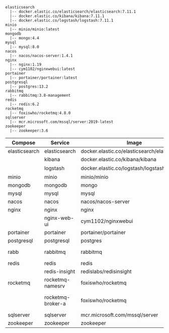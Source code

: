 ```
elasticsearch
  |-- docker.elastic.co/elasticsearch/elasticsearch:7.11.1
  |-- docker.elastic.co/kibana/kibana:7.11.1
  |-- docker.elastic.co/logstash/logstash:7.11.1
minio
  |-- minio/minio:latest
mongodb
  |-- mongo:4.4
mysql
  |-- mysql:8.0
nacos
  |-- nacos/nacos-server:1.4.1
nginx
  |-- nginx:1.19
  |-- cym1102/nginxwebui:latest
portainer
  |-- portainer/portainer:latest
postgresql
  |-- postgres:13.2
rabbitmq
  |-- rabbitmq:3.8-management
redis
  |-- redis:6.2
rocketmq
  |-- foxiswho/rocketmq:4.8.0
sqlserver
  |-- mcr.microsoft.com/mssql/server:2019-latest
zookeeper
  |-- zookeeper:3.6
```



| Compose       | Service           | Image                                         | Tag            | Port                                          |
| ------------- | ----------------- | --------------------------------------------- | :------------- | --------------------------------------------- |
| elasticsearch | elasticsearch     | docker.elastic.co/elasticsearch/elasticsearch | 7.11.1         | 9200:9200                                     |
|               | kibana            | docker.elastic.co/kibana/kibana               | 7.11.1         | 5601:5601                                     |
|               | logstash          | docker.elastic.co/logstash/logstash           | 7.11.1         | 无                                            |
| minio         | minio             | minio/minio                                   | latest         | 9000                                          |
| mongodb       | mongodb           | mongo                                         | 4.4            | 27017:27017                                   |
| mysql         | mysql             | mysql                                         | 8.0            | 3306                                          |
| nacos         | nacos             | nacos/nacos-server                            | 1.4.1          | 8848:8848                                     |
| nginx         | nginx             | nginx                                         | 1.19           | 80:80                                         |
|               | nginx-web-ui      | cym1102/nginxwebui                            | latest         | 8080:8080                                     |
| portainer     | portainer         | portainer/portainer                           | latest         | 9000:9000                                     |
| postgresql    | postgresql        | postgres                                      | 13.2           | 5432:5432                                     |
| rabb          | rabbitmq          | rabbitmq                                      | 3.8-management | 5672:5672<br />15672:15672                    |
| redis         | redis             | redis                                         | 6.2            | 6379:6379                                     |
|               | redis-insight     | redislabs/redisinsight                        | latest         | 8001:8001                                     |
| rocketmq      | rocketmq-namesrv  | foxiswho/rocketmq                             | 4.8.0          | 9876:9876                                     |
|               | rocketmq-broker-a | foxiswho/rocketmq                             | 4.8.0          | 10909:10909<br />10911:10911<br />10912:10912 |
| sqlserver     | sqlserver         | mcr.microsoft.com/mssql/server                | 2019-latest    | 1433:1433                                     |
| zookeeper     | zookeeper         | zookeeper                                     | 3.6            | 2181:2181                                     |

